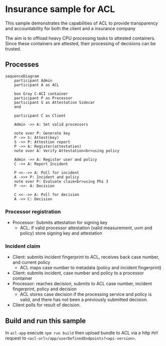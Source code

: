 # Insurance sample for ACL

This sample demonstrates the capabilities of ACL to provide transparency and accountability for both the client and a insurance company

The aim is to offload heavy CPU processing tasks to attested containers.
Since these containers are attested, their processing of decisions can be trusted.

## Processes

```mermaid
sequenceDiagram
    participant Admin
    participant A as ACL

    box Gray C-ACI container    
    participant P as Processor
    participant S as Attestation Sidecar
    end

    participant C as Client

    Admin ->> A: Set valid processors

    note over P: Generate key
    P ->> S: Attest(key)
    S ->> P: Attestion report
    P ->> A: Register(attestation)
    note over A: Verify Attestation<br>using policy
    
    Admin ->> A: Register user and policy
    C ->> A: Report Incident

    P <<-->> A: Poll for incident
    A ->>+ P: Incident and policy
    note over P: Evaluate claim<br>using Phi 3
    P ->>- A: Decision

    C <<-->> A: Poll for decision
    A ->> C: Decision

```

### Processor registration
- Processor: Submits attestation for signing key
  - ACL: if valid processor attestation (valid measurement, uvm and policy) store signing key and attestation

### Incident claim

- Client: submits incident fingerprint to ACL, receives back case number, and current policy
  - ACL maps case number to metadata (policy and incident fingerprint)
- Client: submits incident, case number and policy to a processor container
- Processor: reaches decision, submits to ACL case number, incident fingerprint, policy and decision
  - ACL stores case decision if the processing service and policy is valid, and there has not been a previously submitted decision.
- Client polls for result of decision.

## Build and run this sample

In `acl-app` execute `npm run build` then upload bundle to ACL via a http `PUT` request to `<acl-url>/app/userDefinedEndpoints?<api-version>`.
